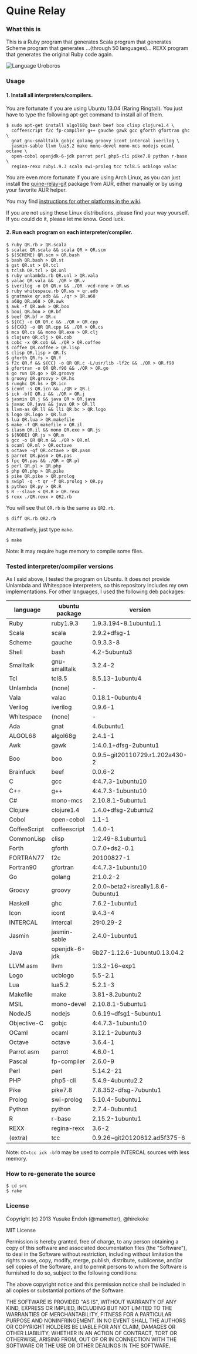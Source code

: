 # Quine Relay

### What this is

This is a Ruby program that generates
Scala program that generates
Scheme program that generates
...(through 50 languages)...
REXX program that generates
the original Ruby code again.

![Language Uroboros][langs]

[langs]: https://raw.github.com/mame/quine-relay/master/langs.png

### Usage

#### 1. Install all interpreters/compilers.

You are fortunate if you are using Ubuntu 13.04 (Raring Ringtail).
You just have to type the following apt-get command to install all of them.

    $ sudo apt-get install algol68g bash beef boo clisp clojure1.4 \
      coffeescript f2c fp-compiler g++ gauche gawk gcc gforth gfortran ghc \
      gnat gnu-smalltalk gobjc golang groovy icont intercal iverilog \
      jasmin-sable llvm lua5.2 make mono-devel mono-mcs nodejs ocaml octave \
      open-cobol openjdk-6-jdk parrot perl php5-cli pike7.8 python r-base \
      regina-rexx ruby1.9.3 scala swi-prolog tcc tcl8.5 ucblogo valac

You are even more fortunate if you are using Arch Linux, as you can just install the [quine-relay-git](https://aur.archlinux.org/packages/quine-relay-git/) package from AUR, either manually or by using your favorite AUR helper.

You may find [instructions for other platforms in the wiki](https://github.com/mame/quine-relay/wiki/Installation).

If you are not using these Linux distributions, please find your way yourself.
If you could do it, please let me know.  Good luck.

#### 2. Run each program on each interpreter/compiler.

    $ ruby QR.rb > QR.scala
    $ scalac QR.scala && scala QR > QR.scm
    $ $(SCHEME) QR.scm > QR.bash
    $ bash QR.bash > QR.st
    $ gst QR.st > QR.tcl
    $ tclsh QR.tcl > QR.unl
    $ ruby unlambda.rb QR.unl > QR.vala
    $ valac QR.vala && ./QR > QR.v
    $ iverilog -o QR QR.v && ./QR -vcd-none > QR.ws
    $ ruby whitespace.rb QR.ws > qr.adb
    $ gnatmake qr.adb && ./qr > QR.a68
    $ a68g QR.a68 > QR.awk
    $ awk -f QR.awk > QR.boo
    $ booi QR.boo > QR.bf
    $ beef QR.bf > QR.c
    $ ${CC} -o QR QR.c && ./QR > QR.cpp
    $ ${CXX} -o QR QR.cpp && ./QR > QR.cs
    $ mcs QR.cs && mono QR.exe > QR.clj
    $ clojure QR.clj > QR.cob
    $ cobc -x QR.cob && ./QR > QR.coffee
    $ coffee QR.coffee > QR.lisp
    $ clisp QR.lisp > QR.fs
    $ gforth QR.fs > QR.f
    $ f2c QR.f && ${CC} -o QR QR.c -L/usr/lib -lf2c && ./QR > QR.f90
    $ gfortran -o QR QR.f90 && ./QR > QR.go
    $ go run QR.go > QR.groovy
    $ groovy QR.groovy > QR.hs
    $ runghc QR.hs > QR.icn
    $ icont -s QR.icn && ./QR > QR.i
    $ ick -bfO QR.i && ./QR > QR.j
    $ jasmin QR.j && java QR > QR.java
    $ javac QR.java && java QR > QR.ll
    $ llvm-as QR.ll && lli QR.bc > QR.logo
    $ logo QR.logo > QR.lua
    $ lua QR.lua > QR.makefile
    $ make -f QR.makefile > QR.il
    $ ilasm QR.il && mono QR.exe > QR.js
    $ $(NODE) QR.js > QR.m
    $ gcc -o QR QR.m && ./QR > QR.ml
    $ ocaml QR.ml > QR.octave
    $ octave -qf QR.octave > QR.pasm
    $ parrot QR.pasm > QR.pas
    $ fpc QR.pas && ./QR > QR.pl
    $ perl QR.pl > QR.php
    $ php QR.php > QR.pike
    $ pike QR.pike > QR.prolog
    $ swipl -q -t qr -f QR.prolog > QR.py
    $ python QR.py > QR.R
    $ R --slave < QR.R > QR.rexx
    $ rexx ./QR.rexx > QR2.rb

You will see that `QR.rb` is the same as `QR2.rb`.

    $ diff QR.rb QR2.rb

Alternatively, just type `make`.

    $ make

Note: It may require huge memory to compile some files.

### Tested interpreter/compiler versions

As I said above, I tested the program on Ubuntu.
It does not provide Unlambda and Whitespace interpreters,
so this repository includes my own implementations.
For other languages, I used the following deb packages:

language     |ubuntu package |version
-------------|---------------|-----------------------------------
Ruby         |ruby1.9.3      |1.9.3.194-8.1ubuntu1.1
Scala        |scala          |2.9.2+dfsg-1
Scheme       |gauche         |0.9.3.3-8
Shell        |bash           |4.2-5ubuntu3
Smalltalk    |gnu-smalltalk  |3.2.4-2
Tcl          |tcl8.5         |8.5.13-1ubuntu4
Unlambda     |(none)         |-
Vala         |valac          |0.18.1-0ubuntu4
Verilog      |iverilog       |0.9.6-1
Whitespace   |(none)         |-
Ada          |gnat           |4.6ubuntu1
ALGOL68      |algol68g       |2.4.1-1
Awk          |gawk           |1:4.0.1+dfsg-2ubuntu1
Boo          |boo            |0.9.5~git20110729.r1.202a430-2
Brainfuck    |beef           |0.0.6-2
C            |gcc            |4:4.7.3-1ubuntu10
C++          |g++            |4:4.7.3-1ubuntu10
C#           |mono-mcs       |2.10.8.1-5ubuntu1
Clojure      |clojure1.4     |1.4.0+dfsg-2ubuntu2
Cobol        |open-cobol     |1.1-1
CoffeeScript |coffeescript   |1.4.0-1
CommonLisp   |clisp          |1:2.49-8.1ubuntu1
Forth        |gforth         |0.7.0+ds2-0.1
FORTRAN77    |f2c            |20100827-1
Fortran90    |gfortran       |4:4.7.3-1ubuntu10
Go           |golang         |2:1.0.2-2
Groovy       |groovy         |2.0.0~beta2+isreally1.8.6-0ubuntu1
Haskell      |ghc            |7.6.2-1ubuntu1
Icon         |icont          |9.4.3-4
INTERCAL     |intercal       |29:0.29-2
Jasmin       |jasmin-sable   |2.4.0-1ubuntu1
Java         |openjdk-6-jdk  |6b27-1.12.6-1ubuntu0.13.04.2
LLVM asm     |llvm           |1:3.2-16~exp1
Logo         |ucblogo        |5.5-2.1
Lua          |lua5.2         |5.2.1-3
Makefile     |make           |3.81-8.2ubuntu2
MSIL         |mono-devel     |2.10.8.1-5ubuntu1
NodeJS       |nodejs         |0.6.19~dfsg1-5ubuntu1
Objective-C  |gobjc          |4:4.7.3-1ubuntu10
OCaml        |ocaml          |3.12.1-2ubuntu3
Octave       |octave         |3.6.4-1
Parrot asm   |parrot         |4.6.0-1
Pascal       |fp-compiler    |2.6.0-9
Perl         |perl           |5.14.2-21
PHP          |php5-cli       |5.4.9-4ubuntu2.2
Pike         |pike7.8        |7.8.352-dfsg-7ubuntu1
Prolog       |swi-prolog     |5.10.4-5ubuntu1
Python       |python         |2.7.4-0ubuntu1
R            |r-base         |2.15.2-1ubuntu1
REXX         |regina-rexx    |3.6-2
(extra)      |tcc            |0.9.26~git20120612.ad5f375-6

Note: `CC=tcc ick -bfO` may be used to compile INTERCAL sources
with less memory.

### How to re-generate the source

    $ cd src
    $ rake

### License

Copyright (c) 2013 Yusuke Endoh (@mametter), @hirekoke

MIT License

Permission is hereby granted, free of charge, to any person obtaining
a copy of this software and associated documentation files (the
"Software"), to deal in the Software without restriction, including
without limitation the rights to use, copy, modify, merge, publish,
distribute, sublicense, and/or sell copies of the Software, and to
permit persons to whom the Software is furnished to do so, subject to
the following conditions:

The above copyright notice and this permission notice shall be
included in all copies or substantial portions of the Software.

THE SOFTWARE IS PROVIDED "AS IS", WITHOUT WARRANTY OF ANY KIND,
EXPRESS OR IMPLIED, INCLUDING BUT NOT LIMITED TO THE WARRANTIES OF
MERCHANTABILITY, FITNESS FOR A PARTICULAR PURPOSE AND
NONINFRINGEMENT. IN NO EVENT SHALL THE AUTHORS OR COPYRIGHT HOLDERS BE
LIABLE FOR ANY CLAIM, DAMAGES OR OTHER LIABILITY, WHETHER IN AN ACTION
OF CONTRACT, TORT OR OTHERWISE, ARISING FROM, OUT OF OR IN CONNECTION
WITH THE SOFTWARE OR THE USE OR OTHER DEALINGS IN THE SOFTWARE.
